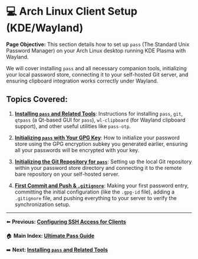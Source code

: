 # 💻 Arch Linux Client Setup (KDE/Wayland)

**Page Objective:** This section details how to set up `pass` (The Standard Unix Password Manager) on your Arch Linux desktop running KDE Plasma with Wayland.

We will cover installing `pass` and all necessary companion tools, initializing your local password store, connecting it to your self-hosted Git server, and ensuring clipboard integration works correctly under Wayland.

## Topics Covered:

1.  **[Installing `pass` and Related Tools](./5.1_Installing_Pass.md)**:
    Instructions for installing `pass`, `git`, `qtpass` (a Qt-based GUI for `pass`), `wl-clipboard` (for Wayland clipboard support), and other useful utilities like `pass-otp`.

2.  **[Initializing `pass` with Your GPG Key](./5.2_Initializing_Pass_GPG.md)**:
    How to initialize your password store using the GPG encryption subkey you generated earlier, ensuring all your passwords will be encrypted with your key.

3.  **[Initializing the Git Repository for `pass`](./5.3_Initializing_Git_Repo.md)**:
    Setting up the local Git repository within your password store directory and connecting it to the remote bare repository on your self-hosted server.

4.  **[First Commit and Push & `.gitignore`](./5.4_First_Commit_Push.md)**:
    Making your first password entry, committing the initial configuration (like the `.gpg-id` file), adding a `.gitignore` file, and pushing everything to your server to verify the synchronization setup.

---
⬅️ **Previous: [Configuring SSH Access for Clients](../04_Server_Git_Setup/4.4_Configuring_SSH_Access.md)**

🏠 **Main Index: [Ultimate Pass Guide](../README.md)**

➡️ **Next: [Installing `pass` and Related Tools](./5.1_Installing_Pass.md)**
